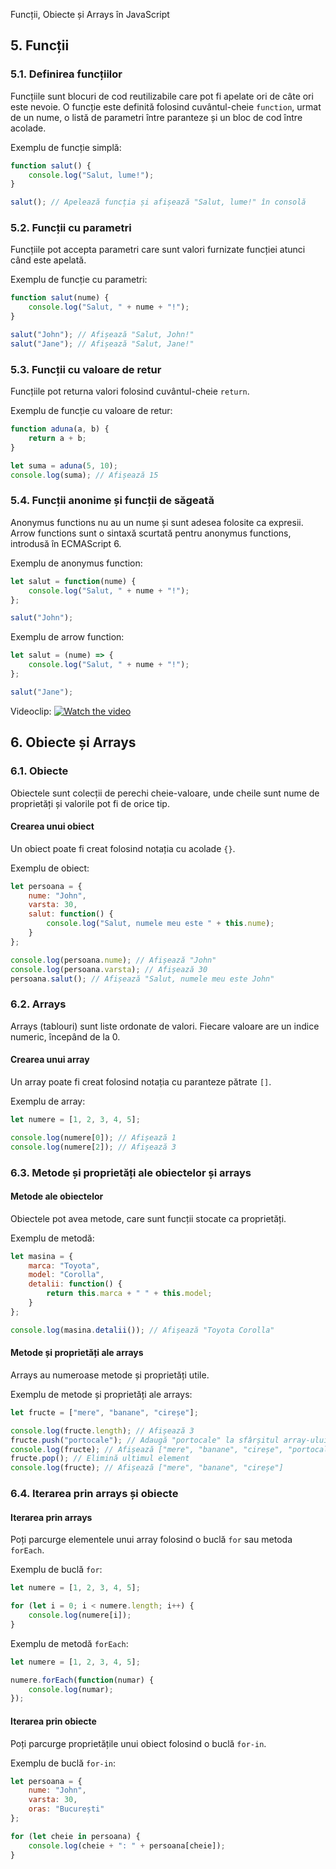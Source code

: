  Funcții, Obiecte și Arrays în JavaScript

## 5. Funcții

### 5.1. Definirea funcțiilor

Funcțiile sunt blocuri de cod reutilizabile care pot fi apelate ori de câte ori este nevoie. O funcție este definită folosind cuvântul-cheie `function`, urmat de un nume, o listă de parametri între paranteze și un bloc de cod între acolade.

Exemplu de funcție simplă:
```javascript
function salut() {
    console.log("Salut, lume!");
}

salut(); // Apelează funcția și afișează "Salut, lume!" în consolă
```

### 5.2. Funcții cu parametri

Funcțiile pot accepta parametri care sunt valori furnizate funcției atunci când este apelată.

Exemplu de funcție cu parametri:
```javascript
function salut(nume) {
    console.log("Salut, " + nume + "!");
}

salut("John"); // Afișează "Salut, John!"
salut("Jane"); // Afișează "Salut, Jane!"
```

### 5.3. Funcții cu valoare de retur

Funcțiile pot returna valori folosind cuvântul-cheie `return`.

Exemplu de funcție cu valoare de retur:
```javascript
function aduna(a, b) {
    return a + b;
}

let suma = aduna(5, 10);
console.log(suma); // Afișează 15
```

### 5.4. Funcții anonime și funcții de săgeată

Anonymus functions nu au un nume și sunt adesea folosite ca expresii. Arrow functions sunt o sintaxă scurtată pentru anonymus functions, introdusă în ECMAScript 6.

Exemplu de anonymus function:
```javascript
let salut = function(nume) {
    console.log("Salut, " + nume + "!");
};

salut("John");
```

Exemplu de arrow function:
```javascript
let salut = (nume) => {
    console.log("Salut, " + nume + "!");
};

salut("Jane");
```

Videoclip: [![Watch the video](https://i.ytimg.com/vi/ajTvmGxWQF8/hqdefault.jpg?sqp=-oaymwEbCKgBEF5IVfKriqkDDggBFQAAiEIYAXABwAEG&rs=AOn4CLBl9DYz5rdQdTTTmO9JuLKrMYs63g)](https://www.youtube.com/watch?v=ajTvmGxWQF8&list=PL1PqvM2UQiMoGNTaxFMSK2cih633lpFKP&index=7s)



## 6. Obiecte și Arrays

### 6.1. Obiecte

Obiectele sunt colecții de perechi cheie-valoare, unde cheile sunt nume de proprietăți și valorile pot fi de orice tip.

#### Crearea unui obiect

Un obiect poate fi creat folosind notația cu acolade `{}`.

Exemplu de obiect:
```javascript
let persoana = {
    nume: "John",
    varsta: 30,
    salut: function() {
        console.log("Salut, numele meu este " + this.nume);
    }
};

console.log(persoana.nume); // Afișează "John"
console.log(persoana.varsta); // Afișează 30
persoana.salut(); // Afișează "Salut, numele meu este John"
```

### 6.2. Arrays

Arrays (tablouri) sunt liste ordonate de valori. Fiecare valoare are un indice numeric, începând de la 0.

#### Crearea unui array

Un array poate fi creat folosind notația cu paranteze pătrate `[]`.

Exemplu de array:
```javascript
let numere = [1, 2, 3, 4, 5];

console.log(numere[0]); // Afișează 1
console.log(numere[2]); // Afișează 3
```

### 6.3. Metode și proprietăți ale obiectelor și arrays

#### Metode ale obiectelor

Obiectele pot avea metode, care sunt funcții stocate ca proprietăți.

Exemplu de metodă:
```javascript
let masina = {
    marca: "Toyota",
    model: "Corolla",
    detalii: function() {
        return this.marca + " " + this.model;
    }
};

console.log(masina.detalii()); // Afișează "Toyota Corolla"
```

#### Metode și proprietăți ale arrays

Arrays au numeroase metode și proprietăți utile.

Exemplu de metode și proprietăți ale arrays:
```javascript
let fructe = ["mere", "banane", "cireșe"];

console.log(fructe.length); // Afișează 3
fructe.push("portocale"); // Adaugă "portocale" la sfârșitul array-ului
console.log(fructe); // Afișează ["mere", "banane", "cireșe", "portocale"]
fructe.pop(); // Elimină ultimul element
console.log(fructe); // Afișează ["mere", "banane", "cireșe"]
```

### 6.4. Iterarea prin arrays și obiecte

#### Iterarea prin arrays

Poți parcurge elementele unui array folosind o buclă `for` sau metoda `forEach`.

Exemplu de buclă `for`:
```javascript
let numere = [1, 2, 3, 4, 5];

for (let i = 0; i < numere.length; i++) {
    console.log(numere[i]);
}
```

Exemplu de metodă `forEach`:
```javascript
let numere = [1, 2, 3, 4, 5];

numere.forEach(function(numar) {
    console.log(numar);
});
```

#### Iterarea prin obiecte

Poți parcurge proprietățile unui obiect folosind o buclă `for-in`.

Exemplu de buclă `for-in`:
```javascript
let persoana = {
    nume: "John",
    varsta: 30,
    oras: "București"
};

for (let cheie in persoana) {
    console.log(cheie + ": " + persoana[cheie]);
}
```


